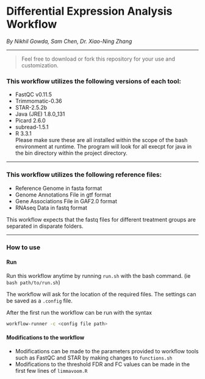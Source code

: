 # Differential Expression Analysis Workflow        
*By Nikhil Gowda, Sam Chen, Dr. Xiao-Ning Zhang*

---
> Feel free to download or fork this repository for your use and customization. 

### This workflow utilizes the following versions of each tool:
 - FastQC v0.11.5                                           
 - Trimmomatic-0.36                                         
 - STAR-2.5.2b                                              
 - Java (JRE) 1.8.0_131                                     
 - Picard 2.6.0                                             
 - subread-1.5.1                                            
 - R 3.3.1      
Please make sure these are all installed within the scope of the bash environment at runtime.
The program will look for all execpt for java in the bin directory within the project directory.
---

### This workflow utilizes the following reference files:      
 - Reference Genome in fasta format                         
 - Genome Annotations File in gtf format                    
 - Gene Associations File in GAF2.0 format                  
 - RNAseq Data in fastq format  

This workflow expects that the fastq files for different treatment groups are separated in disparate folders.

---

### How to use

#### Run

Run this workflow anytime by running `run.sh` with the bash command. (ie `bash path/to/run.sh`)

The workflow will ask for the location of the required files. The settings can be saved as a `.config` file.

After the first run the workflow can be run with the syntax
```bash
workflow-runner -c <config file path>
```

#### Modifications to the workflow

* Modifications can be made to the parameters provided to workflow tools such as FastQC and STAR by making changes to `functions.sh`
* Modifications to the threshold FDR and FC values can be made in the first few lines of `limmavoom.R`

